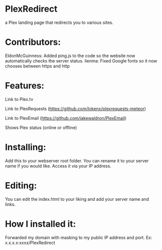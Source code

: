 # PlexRedirect
a Plex landing page that redirects you to various sites.

# Contributors:
EldonMcGuinness: Added ping.js to the code so the website now automatically checks the server status.
lienma: Fixed Google fonts so it now chooses between https and http


# Features:
Link to Plex.tv

Link to PlexRequests (https://github.com/lokenx/plexrequests-meteor)

Link to PlexEmail (https://github.com/jakewaldron/PlexEmail)

Shows Plex status (online or offline)

# Installing:
Add this to your webserver root folder. You can rename it to your server name if you would like. Access it via your IP address.

# Editing:
You can edit the index.html to your liking and add your server name and links.

# How I installed it:
Forwarded my domain with masking to my public IP address and port. Ex: x.x.x.x:xxxx/PlexRedirect
